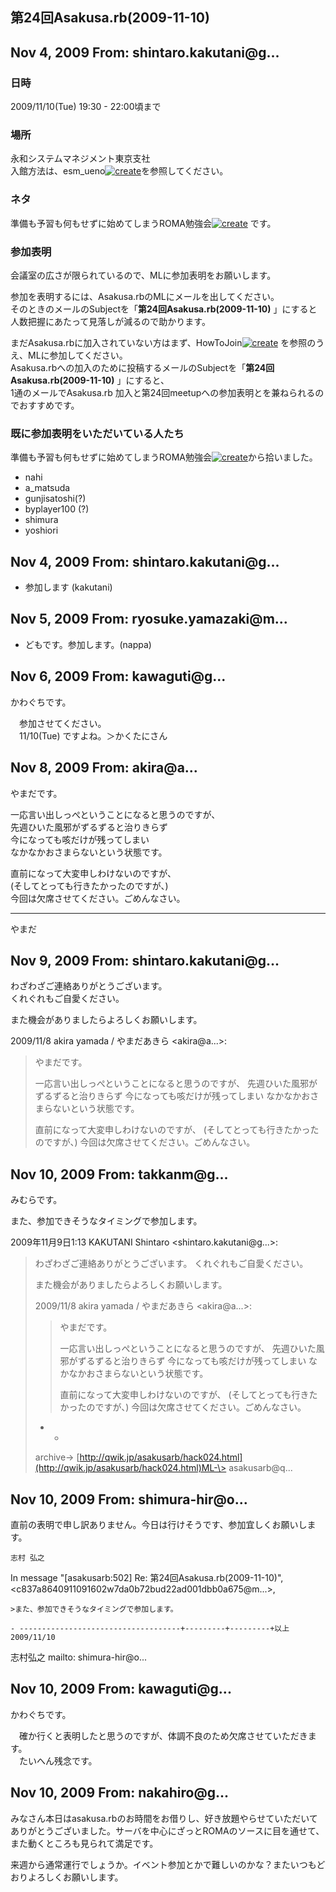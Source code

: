 ## 第24回Asakusa.rb(2009-11-10)

## Nov 4, 2009 From: shintaro.kakutani@g...

### 日時

2009/11/10(Tue) 19:30 - 22:00頃まで

### 場所

永和システムマネジメント東京支社  
入館方法は、esm\_ueno[![create](.theme/i/new.png)](.new?t=esm_ueno)を参照してください。

### ネタ

準備も予習も何もせずに始めてしまうROMA勉強会[![create](.theme/i/new.png)](.new?t=%E6%BA%96%E5%82%99%E3%82%82%E4%BA%88%E7%BF%92%E3%82ROMA%E5%8B%89) です。

### 参加表明

会議室の広さが限られているので、MLに参加表明をお願いします。

参加を表明するには、Asakusa.rbのMLにメールを出してください。  
そのときのメールのSubjectを「**第24回Asakusa.rb(2009-11-10)** 」にすると人数把握にあたって見落しが減るので助かります。

まだAsakusa.rbに加入されていない方はまず、HowToJoin[![create](.theme/i/new.png)](.new?t=HowToJoin) を参照のうえ、MLに参加してください。  
Asakusa.rbへの加入のために投稿するメールのSubjectを「**第24回Asakusa.rb(2009-11-10)** 」にすると、  
1通のメールでAsakusa.rb 加入と第24回meetupへの参加表明とを兼ねられるのでおすすめです。

### 既に参加表明をいただいている人たち

準備も予習も何もせずに始めてしまうROMA勉強会[![create](.theme/i/new.png)](.new?t=%E6%BA%96%E5%82%99%E3%82%82%E4%BA%88%E7%BF%92%E3%82ROMA%E5%8B%89)から拾いました。

- nahi
- a\_matsuda
- gunjisatoshi(?)
- byplayer100 (?)
- shimura
- yoshiori

## Nov 4, 2009 From: shintaro.kakutani@g...

- 参加します (kakutani)

## Nov 5, 2009 From: ryosuke.yamazaki@m...

- どもです。参加します。(nappa)

## Nov 6, 2009 From: kawaguti@g...

かわぐちです。

　参加させてください。  
　11/10(Tue) ですよね。＞かくたにさん

## Nov 8, 2009 From: akira@a...

やまだです。

一応言い出しっぺということになると思うのですが、  
先週ひいた風邪がずるずると治りきらず  
今になっても咳だけが残ってしまい  
なかなかおさまらないという状態です。

直前になって大変申しわけないのですが、  
(そしてとっても行きたかったのですが、)  
今回は欠席させてください。ごめんなさい。

* * *

やまだ

## Nov 9, 2009 From: shintaro.kakutani@g...

わざわざご連絡ありがとうございます。  
くれぐれもご自愛ください。

また機会がありましたらよろしくお願いします。

2009/11/8 akira yamada / やまだあきら \<akira@a...\>:

> やまだです。
> 
> 一応言い出しっぺということになると思うのですが、 先週ひいた風邪がずるずると治りきらず 今になっても咳だけが残ってしまい なかなかおさまらないという状態です。
> 
> 直前になって大変申しわけないのですが、 (そしてとっても行きたかったのですが、) 今回は欠席させてください。ごめんなさい。
## Nov 10, 2009 From: takkanm@g...

みむらです。

また、参加できそうなタイミングで参加します。

2009年11月9日1:13 KAKUTANI Shintaro \<shintaro.kakutani@g...\>:

> わざわざご連絡ありがとうございます。 くれぐれもご自愛ください。
> 
> また機会がありましたらよろしくお願いします。
> 
> 2009/11/8 akira yamada / やまだあきら \<akira@a...\>:
> 
> > やまだです。
> > 
> > 一応言い出しっぺということになると思うのですが、 先週ひいた風邪がずるずると治りきらず 今になっても咳だけが残ってしまい なかなかおさまらないという状態です。
> > 
> > 直前になって大変申しわけないのですが、 (そしてとっても行きたかったのですが、) 今回は欠席させてください。ごめんなさい。
> - -
> 
> archive-\> [http://qwik.jp/asakusarb/hack024.html](http://qwik.jp/asakusarb/hack024.html)ML-\> asakusarb@q...
## Nov 10, 2009 From: shimura-hir@o...

直前の表明で申し訳ありません。今日は行けそうです、参加宜しくお願いします。

    志村 弘之

In message "[asakusarb:502] Re: 第24回Asakusa.rb(2009-11-10)",   
\<c837a8640911091602w7da0b72bud22ad001dbb0a675@m...\>,

    >また、参加できそうなタイミングで参加します。

    - ------------------------------------+---------+---------+以上 2009/11/10

志村弘之 mailto: shimura-hir@o...

## Nov 10, 2009 From: kawaguti@g...

かわぐちです。

　確か行くと表明したと思うのですが、体調不良のため欠席させていただきます。  
　たいへん残念です。

## Nov 10, 2009 From: nakahiro@g...

みなさん本日はasakusa.rbのお時間をお借りし、好き放題やらせていただいてありがとうございました。サーバを中心にざっとROMAのソースに目を通せて、また動くところも見られて満足です。

来週から通常運行でしょうか。イベント参加とかで難しいのかな？またいつもどおりよろしくお願いします。


